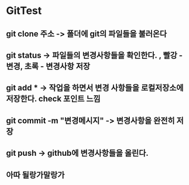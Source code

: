 # GitTest

## git clone 주소 -> 폴더에 git의 파일들을 불러온다

## git status -> 파일들의 변경사항들을 확인한다. , 빨강 - 변경, 초록 - 변경사항 저장

## git add * -> 작업을 하면서 변경 사항들을 로컬저장소에 저장한다. check 포인트 느낌

## git commit -m "변경메시지" -> 변경사항을 완전히 저장

## git push -> github에 변경사항들을 올린다.

## 아따 될랑가말랑가
